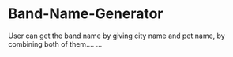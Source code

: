 # Band-Name-Generator
User can get the band name by giving city name and pet name, by combining both of them....
...
